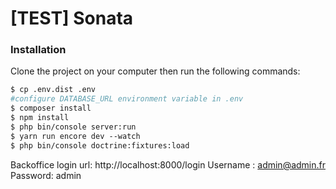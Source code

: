 # [TEST] Sonata

### Installation

Clone the project on your computer then run the following commands:

```sh
$ cp .env.dist .env 
#configure DATABASE_URL environment variable in .env
$ composer install
$ npm install
$ php bin/console server:run
$ yarn run encore dev --watch
$ php bin/console doctrine:fixtures:load
```

Backoffice login url: http://localhost:8000/login 
Username : admin@admin.fr
Password: admin
